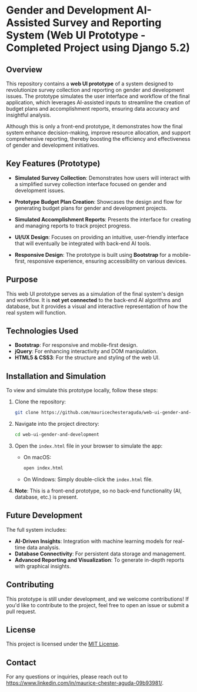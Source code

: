 # Gender and Development AI-Assisted Survey and Reporting System (Web UI Prototype - Completed Project using Django 5.2)

## Overview

This repository contains a **web UI prototype** of a system designed to revolutionize survey collection and reporting on gender and development issues. The prototype simulates the user interface and workflow of the final application, which leverages AI-assisted inputs to streamline the creation of budget plans and accomplishment reports, ensuring data accuracy and insightful analysis.

Although this is only a front-end prototype, it demonstrates how the final system enhance decision-making, improve resource allocation, and support comprehensive reporting, thereby boosting the efficiency and effectiveness of gender and development initiatives.

## Key Features (Prototype)

- **Simulated Survey Collection**: Demonstrates how users will interact with a simplified survey collection interface focused on gender and development issues.
  
- **Prototype Budget Plan Creation**: Showcases the design and flow for generating budget plans for gender and development projects.

- **Simulated Accomplishment Reports**: Presents the interface for creating and managing reports to track project progress.

- **UI/UX Design**: Focuses on providing an intuitive, user-friendly interface that will eventually be integrated with back-end AI tools.

- **Responsive Design**: The prototype is built using **Bootstrap** for a mobile-first, responsive experience, ensuring accessibility on various devices.

## Purpose

This web UI prototype serves as a simulation of the final system's design and workflow. It is **not yet connected** to the back-end AI algorithms and database, but it provides a visual and interactive representation of how the real system will function.

## Technologies Used

- **Bootstrap**: For responsive and mobile-first design.
- **jQuery**: For enhancing interactivity and DOM manipulation.
- **HTML5 & CSS3**: For the structure and styling of the web UI.

## Installation and Simulation

To view and simulate this prototype locally, follow these steps:

1. Clone the repository:
    ```bash
    git clone https://github.com/mauricechesteraguda/web-ui-gender-and-development.git
    ```

2. Navigate into the project directory:
    ```bash
    cd web-ui-gender-and-development
    ```

3. Open the `index.html` file in your browser to simulate the app:
    - On macOS:
      ```bash
      open index.html
      ```
    - On Windows:
      Simply double-click the `index.html` file.

4. **Note**: This is a front-end prototype, so no back-end functionality (AI, database, etc.) is present.

## Future Development

The full system includes:

- **AI-Driven Insights**: Integration with machine learning models for real-time data analysis.
- **Database Connectivity**: For persistent data storage and management.
- **Advanced Reporting and Visualization**: To generate in-depth reports with graphical insights.

## Contributing

This prototype is still under development, and we welcome contributions! If you'd like to contribute to the project, feel free to open an issue or submit a pull request.

## License

This project is licensed under the [MIT License](LICENSE).

## Contact

For any questions or inquiries, please reach out to https://www.linkedin.com/in/maurice-chester-aguda-09b93981/.

